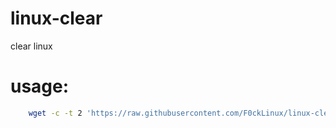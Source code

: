 # linux-clear
clear linux 

# usage:

```sh
	wget -c -t 2 'https://raw.githubusercontent.com/F0ckLinux/linux-clear/master/clear.sh' | source
```
